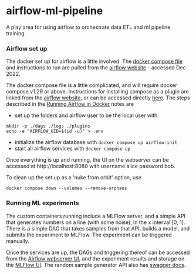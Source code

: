 # airflow-ml-pipeline
A play area for using airflow to orchestrate data ETL and ml pipeline training.

### Airflow set up

The docker set up for airflow is a little involved. The [docker compose file](./docker-compose.yaml) and instructions to run are pulled from the
[airflow website](https://airflow.apache.org/docs/apache-airflow/stable/howto/docker-compose/index.html) - accessed Dec 2022.

The docker compose file is a little complicated, and will require docker compose v1.29 or above. Instructions for installing
compose as a plugin are linked from the [airflow website](https://airflow.apache.org/docs/apache-airflow/stable/howto/docker-compose/index.html),
or can be accessed directly [here](https://docs.docker.com/compose/install/).
The steps described in the [Running Airflow in Docker](https://airflow.apache.org/docs/apache-airflow/stable/howto/docker-compose/index.html) notes are
- set up the folders and airflow user to be the local user with
```
mkdir -p ./dags ./logs ./plugins
echo -e "AIRFLOW_UID=$(id -u)" > .env
```
- initialize the airflow database with `docker compose up airflow-init`
- start all airflow services with `docker compose up`

Once everything is up and running, the UI on the webserver can be accessed at http://localhost:8080 with username alice password bob.

To clean up the set up as a 'nuke from orbit' option, use
```
docker compose down --volumes --remove-orphans
```

### Running ML experiments

The custom containers running include a MLFlow server, and a simple API that generates numbers on a line (with some noise), in the x interval \[0, 1\].
There is a simple DAG that takes samples from that API, builds a model, and submits the experiment to MLFlow. The experiment can
be triggered manually.

Once the services are up, the DAGs and triggering thereof can be accessed from the [Airflow webserver UI](http://localhost:8080/), and
the experiment results and storage on the [MLFlow UI](http://localhost:5000/). The random sample generator API also has
[swagger docs](http://localhost:6780/docs).
